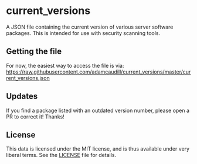 # current_versions
A JSON file containing the current version of various server software packages. This is intended for use with security scanning tools.

## Getting the file

For now, the easiest way to access the file is via: https://raw.githubusercontent.com/adamcaudill/current_versions/master/current_versions.json

## Updates

If you find a package listed with an outdated version number, please open a PR to correct it! Thanks!

## License

This data is licensed under the MIT license, and is thus available under very liberal terms. See the [LICENSE](https://github.com/adamcaudill/current_versions/blob/master/LICENSE) file for details.
